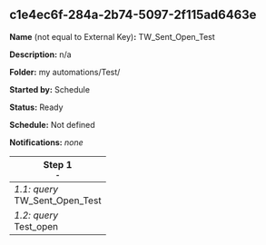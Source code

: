 ## c1e4ec6f-284a-2b74-5097-2f115ad6463e

**Name** (not equal to External Key)**:** TW_Sent_Open_Test

**Description:** n/a

**Folder:** my automations/Test/

**Started by:** Schedule

**Status:** Ready

**Schedule:** Not defined

**Notifications:** _none_


| Step 1<br>_<small>-</small>_ |
| --- |
| _1.1: query_<br>TW_Sent_Open_Test |
| _1.2: query_<br>Test_open |
